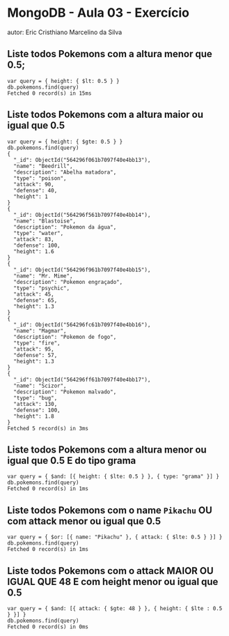 # MongoDB - Aula 03 - Exercício
autor: Eric Cristhiano Marcelino da Silva

## Liste todos Pokemons com a altura **menor que** 0.5;
```
var query = { height: { $lt: 0.5 } }
db.pokemons.find(query)
Fetched 0 record(s) in 15ms
```

## Liste todos Pokemons com a altura **maior ou igual que** 0.5
```
var query = { height: { $gte: 0.5 } }
db.pokemons.find(query)
{
  "_id": ObjectId("564296f061b7097f40e4bb13"),
  "name": "Beedrill",
  "description": "Abelha matadora",
  "type": "poison",
  "attack": 90,
  "defense": 40,
  "height": 1
}
{
  "_id": ObjectId("564296f561b7097f40e4bb14"),
  "name": "Blastoise",
  "description": "Pokemon da água",
  "type": "water",
  "attack": 83,
  "defense": 100,
  "height": 1.6
}
{
  "_id": ObjectId("564296f961b7097f40e4bb15"),
  "name": "Mr. Mime",
  "description": "Pokemon engraçado",
  "type": "psychic",
  "attack": 45,
  "defense": 65,
  "height": 1.3
}
{
  "_id": ObjectId("564296fc61b7097f40e4bb16"),
  "name": "Magmar",
  "description": "Pokemon de fogo",
  "type": "fire",
  "attack": 95,
  "defense": 57,
  "height": 1.3
}
{
  "_id": ObjectId("564296ff61b7097f40e4bb17"),
  "name": "Scizor",
  "description": "Pokemon malvado",
  "type": "bug",
  "attack": 130,
  "defense": 100,
  "height": 1.8
}
Fetched 5 record(s) in 3ms
```

## Liste todos Pokemons com a altura **menor ou igual que** 0.5 **E** do tipo grama
```
var query = { $and: [{ height: { $lte: 0.5 } }, { type: "grama" }] }
db.pokemons.find(query)
Fetched 0 record(s) in 1ms
```

## Liste todos Pokemons com o name `Pikachu` **OU** com attack **menor ou igual que** 0.5
```
var query = { $or: [{ name: "Pikachu" }, { attack: { $lte: 0.5 } }] }
db.pokemons.find(query)
Fetched 0 record(s) in 1ms
```

## Liste todos Pokemons com o attack **MAIOR OU IGUAL QUE** 48 **E** com  height **menor ou igual que** 0.5
```
var query = { $and: [{ attack: { $gte: 48 } }, { height: { $lte : 0.5 } }] }
db.pokemons.find(query)
Fetched 0 record(s) in 0ms
```